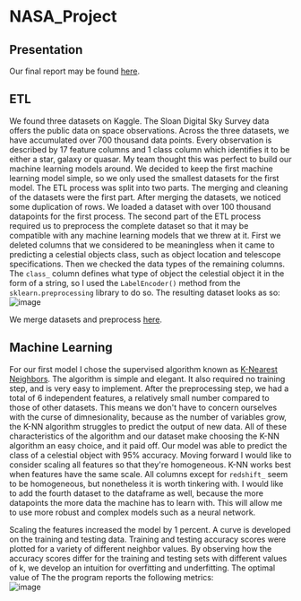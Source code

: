 # NASA_Project

## Presentation  
Our final report may be found [here](https://docs.google.com/presentation/d/1IT_PiYN4WrnY3WbVbrXUzG-RIjo1Cg-IqWg3Rjlhg8o/edit?usp=sharing).  


## ETL  
We found three datasets on Kaggle. The Sloan Digital Sky Survey data offers the public data on space observations. Across the three datasets, we have accumulated over 700 thousand data points. Every observation is described by 17 feature columns and 1 class column which identifies it to be either a star, galaxy or quasar. My team thought this was perfect to build our machine learning models around. We decided to keep the first machine learning model simple, so we only used the smallest datasets for the first model. The ETL process was split into two parts. The merging and cleaning of the datasets were the first part. After merging the datasets, we noticed some duplication of rows. We loaded a dataset with over 100 thousand datapoints for the first process. The second part of the ETL process required us to preprocess the complete dataset so that it may be compatible with any machine learning models that we threw at it. First we deleted columns that we considered to be meaningless when it came to predicting a celestial objects class, such as object location and telescope specifications. Then we checked the data types of the remaining columns. The `class_` column defines what type of object the celestial object it in the form of a string, so I used the `LabelEncoder()` method from the `sklearn.preprocessing` library to do so. The resulting dataset looks as so:  
![image](https://user-images.githubusercontent.com/68082808/102816320-d22ba680-439b-11eb-9e09-0444ddb3114d.png)  

We merge datasets and preprocess [here](https://github.com/NASAResearchProject/NASA_Project/blob/Andres-branch/ETL/Dataset_cleaning.ipynb).  

## Machine Learning  
For our first model I chose the supervised algorithm known as [K-Nearest Neighbors](https://github.com/NASAResearchProject/NASA_Project/blob/Amir-branch/Machine%20Learning/K_Nearest_Neighbors.ipynb). The algorithm is simple and elegant. It also required no training step, and is very easy to implement. After the preprocessing step, we had a total of 6 independent features, a relatively small number compared to those of other datasets. This means we don't have to concern ourselves with the curse of dimnesionality, because as the number of variables grow, the K-NN algorithm struggles to predict the output of new data. All of these characteristics of the algorithm and our dataset make choosing the K-NN algorithm an easy choice, and it paid off. Our model was able to predict the class of a celestial object with 95% accuracy. Moving forward I would like to consider scaling all features so that they're homogeneous. K-NN works best when features have the same scale. All columns except for `redshift_` seem to be homogeneous, but nonetheless it is worth tinkering with. I would like to add the fourth dataset to the dataframe as well, because the more datapoints the more data the machine has to learn with. This will allow me to use more robust and complex models such as a neural network.

Scaling the features increased the model by 1 percent. A curve is developed on the training and testing data. Training and testing accuracy scores were plotted for a variety of different neighbor values. By observing how the accuracy scores differ for the training and testing sets with different values of k, we  develop an intuition for overfitting and underfitting. The optimal value of The the program reports the following metrics:  
![image](https://user-images.githubusercontent.com/68082808/103450559-4f9dc380-4c86-11eb-977e-28084034c911.png)
